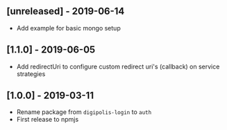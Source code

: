 ## [unreleased] - 2019-06-14
- Add example for basic mongo setup

## [1.1.0] - 2019-06-05
- Add redirectUri to configure custom redirect uri's (callback) on service strategies

## [1.0.0] - 2019-03-11
- Rename package from `digipolis-login` to `auth`
- First release to npmjs

